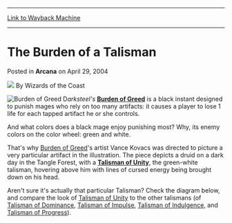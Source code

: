 
---
[Link to Wayback Machine](https://web.archive.org/web/20221005102159/https://magic.wizards.com/en/articles/archive/arcana/burden-talisman-2004-04-29)

[_metadata_:author]:- "Wizards of the Coast"
[_metadata_:description]:- "Darksteel's Burden of Greed is a black instant designed to punish mages who rely on too many artifacts: it causes a player to lose 1 life for each tapped artifact he or she controls. And what colors does a black mage enjoy punishing most? Why, its enemy colors on the color wheel: green and white. That's why Burden of Greed's artist Vance Kovacs was directed to picture a very"
[_metadata_:generator]:- "Drupal 7 (http://drupal.org)"
[_metadata_:node]:- "606761"
[_metadata_:publish_date]:- "2004-04-29"
[_metadata_:source]:- "div-main-content"
[_metadata_:title]:- "The Burden of a Talisman"
[_metadata_:wayback_capture_timestamp]:- "2022-10-05 10:21:59"
[_metadata_:wayback_raw_url]:- "https://web.archive.org/web/20221005102159id_/https://magic.wizards.com/en/articles/archive/arcana/burden-talisman-2004-04-29"
[_metadata_:wayback_url]:- "https://magic.wizards.com/en/articles/archive/arcana/burden-talisman-2004-04-29"
---


The Burden of a Talisman
========================



 Posted in **Arcana**
 on April 29, 2004 






![](https://media.magic.wizards.com/styles/auth_small/public/images/person/wizards_author.jpg)
By Wizards of the Coast











![Burden of Greed](http://gatherer.wizards.com/Handlers/Image.ashx?type=card&name=Burden+of+Greed)
D*arksteel's* 
**[Burden of Greed](https://gatherer.wizards.com/Pages/Card/Details.aspx?name=Burden+of+Greed)** is a black instant designed to punish mages who rely on too many artifacts: it causes a player to lose 1 life for each tapped artifact he or she controls.


And what colors does a black mage enjoy punishing most? Why, its enemy colors on the color wheel: green and white.


That's why [Burden of Greed](https://gatherer.wizards.com/Pages/Card/Details.aspx?name=Burden+of+Greed)'s artist Vance Kovacs was directed to picture a very particular artifact in the illustration. The piece depicts a druid on a dark day in the Tangle Forest, with a **[Talisman of Unity](https://gatherer.wizards.com/Pages/Card/Details.aspx?name=Talisman+of+Unity)**, the green-white talisman, hovering above him with lines of cursed energy being brought down on his head. 


Aren't sure it's actually that particular Talisman? Check the diagram below, and compare the look of [Talisman of Unity](https://gatherer.wizards.com/Pages/Card/Details.aspx?name=Talisman+of+Unity) to the other talismans (of [Talisman of Dominance](http://gatherer.wizards.com/Pages/Card/Details.aspx?&name=Talisman%2Bof%2BDominance), [Talisman of Impulse](http://gatherer.wizards.com/Pages/Card/Details.aspx?&name=Talisman%2Bof%2BImpulse), [Talisman of Indulgence](http://gatherer.wizards.com/Pages/Card/Details.aspx?&name=Talisman%2Bof%2BIndulgence), and [Talisman of Progress](http://gatherer.wizards.com/Pages/Card/Details.aspx?&name=Talisman%2Bof%2BProgress)).








